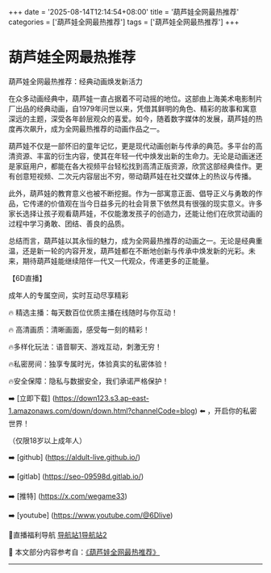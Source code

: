 +++
date = '2025-08-14T12:14:54+08:00'
title = '葫芦娃全网最热推荐'
categories = ['葫芦娃全网最热推荐']
tags = ['葫芦娃全网最热推荐']
+++

# 葫芦娃全网最热推荐

葫芦娃全网最热推荐：经典动画焕发新活力

在众多动画经典中，葫芦娃一直占据着不可动摇的地位。这部由上海美术电影制片厂出品的经典动画，自1979年问世以来，凭借其鲜明的角色、精彩的故事和寓意深远的主题，深受各年龄层观众的喜爱。如今，随着数字媒体的发展，葫芦娃的热度再次飙升，成为全网最热推荐的动画作品之一。

葫芦娃不仅是一部怀旧的童年记忆，更是现代动画创新与传承的典范。多平台的高清资源、丰富的衍生内容，使其在年轻一代中焕发出新的生命力。无论是动画迷还是家庭用户，都能在各大视频平台轻松找到高清正版资源，欣赏这部经典佳作。更有创意短视频、二次元内容层出不穷，带动葫芦娃在社交媒体上的热议与传播。

此外，葫芦娃的教育意义也被不断挖掘。作为一部寓意正面、倡导正义与勇敢的作品，它传递的价值观在当今日益多元的社会背景下依然具有很强的现实意义。许多家长选择让孩子观看葫芦娃，不仅能激发孩子的创造力，还能让他们在欣赏动画的过程中学习勇敢、团结、善良的品质。

总结而言，葫芦娃以其永恒的魅力，成为全网最热推荐的动画之一。无论是经典重温，还是新一轮的内容开发，葫芦娃都在不断地创新与传承中焕发新的光彩。未来，期待葫芦娃能继续陪伴一代又一代观众，传递更多的正能量。

【6D直播】

 成年人的专属空间，实时互动尽享精彩

🔥 精选主播：每天数百位优质主播在线随时与你互动！

🔥 高清画质：清晰画面，感受每一刻的精彩！

🔥多样化玩法：语音聊天、游戏互动，刺激无穷！

🔥私密房间：独享专属时光，体验真实的私密体验！

🔥安全保障：隐私与数据安全，我们承诺严格保护！

➡️ [立即下载] (https://down123.s3.ap-east-1.amazonaws.com/down/down.html?channelCode=blog) ⬅️ ，开启你的私密世界！

 （仅限18岁以上成年人）

➡️ [github] (https://aldult-live.github.io/)

➡️ [gitlab] (https://seo-09598d.gitlab.io/)

➡️ [推特] (https://x.com/wegame33)

➡️ [youtube] (https://www.youtube.com/@6Dlive)

🔞直播福利导航   [导航站1](https://webstack-86085a.gitlab.io/)[导航站2](https://onlygit123-2.github.io/)


📘 本文部分内容参考自：[《葫芦娃全网最热推荐》](https://webstack-hugo-17.pages.dev/)

---

